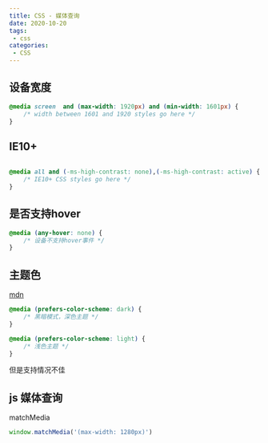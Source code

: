 ```yaml
---
title: CSS - 媒体查询
date: 2020-10-20
tags:
 - css
categories: 
 - CSS
---
```


## 设备宽度

```css
@media screen  and (max-width: 1920px) and (min-width: 1601px) {
	/* width between 1601 and 1920 styles go here */
}
```



## IE10+

```css

@media all and (-ms-high-contrast: none),(-ms-high-contrast: active) {
	/* IE10+ CSS styles go here */
}
```



## 是否支持hover

```css
@media (any-hover: none) {
    /* 设备不支持hover事件 */
}
```



## 主题色

[mdn](https://developer.mozilla.org/zh-CN/docs/Web/CSS/@media/prefers-color-scheme)

```css
@media (prefers-color-scheme: dark) {
    /* 黑暗模式，深色主题 */
}

@media (prefers-color-scheme: light) {
    /* 浅色主题 */
}
```

但是支持情况不佳



## js 媒体查询

matchMedia

```js
window.matchMedia('(max-width: 1280px)')
```

